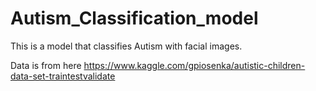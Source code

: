 # Autism_Classification_model

This is a model that classifies Autism with facial images. 

Data is from here https://www.kaggle.com/gpiosenka/autistic-children-data-set-traintestvalidate
